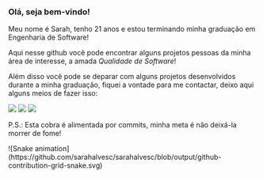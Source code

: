 ### Olá, seja bem-vindo!

Meu nome é Sarah, tenho 21 anos e estou terminando minha graduação em Engenharia de Software! 

Aqui nesse github você pode encontrar alguns projetos pessoas da minha área de interesse, a amada *Qualidade de Software*!

Além disso você pode se deparar com alguns projetos desenvolvidos durante a minha graduação, fiquei a vontade para me contactar, deixo aqui alguns meios de fazer isso:

<div> 
  <a href="https://www.instagram.com/sarahalveschagas/" target="_blank"><img src="https://img.shields.io/badge/-Instagram-%23E4405F?style=for-the-badge&logo=instagram&logoColor=white" target="_blank"></a>
  <a href = "mailto:sarahalveschagas@gmail.com"><img src="https://img.shields.io/badge/-Gmail-%23333?style=for-the-badge&logo=gmail&logoColor=white" target="_blank"></a>
  <a href="www.linkedin.com/in/sarah-alves-chagas" target="_blank"><img src="https://img.shields.io/badge/-LinkedIn-%230077B5?style=for-the-badge&logo=linkedin&logoColor=white" target="_blank"></a> 
</div>

P.S.: Esta cobra é alimentada por commits, minha meta é não deixá-la morrer de fome!

<div>![Snake animation](https://github.com/sarahalvesc/sarahalvesc/blob/output/github-contribution-grid-snake.svg)</div>

